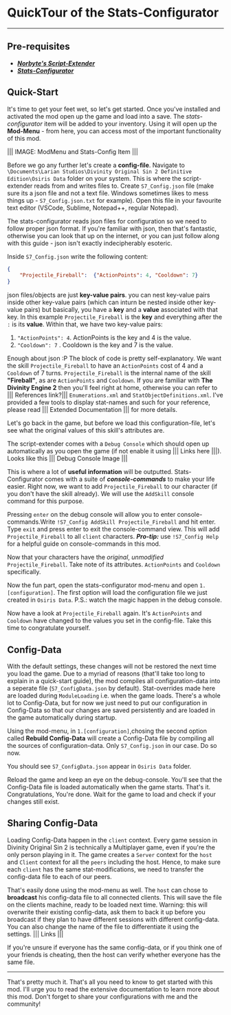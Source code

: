 # QuickTour of the Stats-Configurator

---

## Pre-requisites

* ***[Norbyte's Script-Extender](https://github.com/Norbyte/ositools)***
* ***[Stats-Configurator](#ReleasesLink)***

## Quick-Start

It's time to get your feet wet, so let's get started. Once you've installed and activated the mod open up the game and load into a save. The *stats-configurator* item will be added to your inventory. Using it will open up the **Mod-Menu** - from here, you can access most of the important functionality of this mod.

||| IMAGE: ModMenu and Stats-Config Item |||

Before we go any further let's create a **config-file**. Navigate to `\Documents\Larian Studios\Divinity Original Sin 2 Definitive Edition\Osiris Data` folder on your system. This is where the script-extender reads from and writes files to. Create `S7_Config.json` file (make sure its a json file and not a text file. Windows sometimes likes to mess things up - `S7_Config.json.txt` for example). Open this file in your favourite text editor (VSCode, Sublime, Notepad++, regular Notepad).

The stats-configurator reads json files for configuration so we need to follow proper json format. If you're familiar with json, then that's fantastic, otherwise you can look that up on the internet, or you can just follow along with this guide - json isn't exactly indecipherably esoteric.

Inside `S7_Config.json` write the following content:

```json
{
    "Projectile_Fireball":  {"ActionPoints": 4, "Cooldown": 7}
}
```

json files/objects are just **key-value pairs**. you can nest key-value pairs inside other key-value pairs (which can inturn be nested inside other key-value pairs) but basically, you have a **key** and a **value** associated with that key. In this example `Projectile_Fireball` is the **key** and everything after the `:` is its **value**. Within that, we have two key-value pairs:

1. `"ActionPoints": 4`. ActionPoints is the key and 4 is the value.
2. `"Cooldown": 7` . Cooldown is the key and 7 is the value.

Enough about json :P
The block of code is pretty self-explanatory. We want the skill `Projectile_Fireball` to have an `ActionPoints` cost of 4 and a `Cooldown` of 7 turns. `Projectile_Fireball` is the internal name of the skill **"Fireball"**, as are `ActionPoints` and `Cooldown`. If you are familiar with **The Divinity Engine 2** then you'll feel right at home, otherwise you can refer to ||| References link?||| `Enumerations.xml` and `StatObjectDefinitions.xml`. I've provided a few tools to display stat-names and such for your reference, please read ||| Extended Documentation ||| for more details.

Let's go back in the game, but before we load this configuration-file, let's see what the original values of this skill's attributes are.

The script-extender comes with a `Debug Console` which should open up automatically as you open the game (if not enable it using ||| Links here |||). Looks like this
||| Debug Console Image |||

This is where a lot of **useful information** will be outputted. Stats-Configurator comes with a suite of ***console-commands*** to make your life easier. Right now, we want to add `Projectile_Fireball` to our character (if you don't have the skill already).
We will use the `AddSkill` console command for this purpose.

Pressing `enter` on the debug console will allow you to enter console-commands.Write `!S7_Config AddSkill Projectile_Fireball` and hit enter. Type `exit` and press enter to exit the console-command view. This will add `Projectile_Fireball` to all `client` characters.
***Pro-tip:*** use `!S7_Config Help` for a helpful guide on console-commands in this mod.

Now that your characters have the *original*, *unmodified* `Projectile_Fireball`. Take note of its attributes. `ActionPoints` and `Cooldown` specifically.

Now the fun part, open the stats-configurator mod-menu and open `1. [configuration]`. The first option will load the configuration file we just created in `Osiris Data`.
P.S.: watch the magic happen in the debug console.

Now have a look at `Projectile_Fireball` again. It's `ActionPoints` and `Cooldown` have changed to the values you set in the config-file. Take this time to congratulate yourself.

## Config-Data

With the default settings, these changes will not be restored the next time you load the game. Due to a myriad of reasons (that'll take too long to explain in a quick-start guide), the mod compiles all configuration-data into a seperate file (`S7_ConfigData.json` by default). Stat-overrides made here are loaded during `ModuleLoading` i.e. when the game loads. There's a whole lot to Config-Data, but for now we just need to put our configuration in Config-Data so that our changes are saved persistently and are loaded in the game automatically during startup.

Using the mod-menu, in `1.[configuration]`,chosing the second option called **Rebuild Config-Data** will create a Config-Data file by compiling all the sources of configuration-data. Only `S7_Config.json` in our case. Do so now.

You should see `S7_ConfigData.json` appear in `Osiris Data` folder.

Reload the game and keep an eye on the debug-console. You'll see that the Config-Data file is loaded automatically when the game starts. That's it. Congratulations, You're done. Wait for the game to load and check if your changes still exist.

## Sharing Config-Data

Loading Config-Data happen in the `client` context. Every game session in Divinity Original Sin 2 is technically a Multiplayer game, even if you're the only person playing in it. The game creates a `Server` context for the `host` and `Client` context for all the `peers` including the host. Hence, to make sure each `client` has the same stat-modifications, we need to transfer the config-data file to each of our peers.

That's easily done using the mod-menu as well. The `host` can chose to **broadcast** his config-data file to all connected clients. This will save the file on the clients machine, ready to be loaded next time. Warning: this will overwrite their existing config-data, ask them to back it up before you broadcast if they plan to have different sessions with different config-data. You can also change the name of the file to differentiate it using the settings. ||| Links |||

If you're unsure if everyone has the same config-data, or if you think one of your friends is cheating, then the host can verify whether everyone has the same file.

---

That's pretty much it. That's all you need to know to get started with this mod. I'll urge you to read the extensive documentation to learn more about this mod. Don't forget to share your configurations with me and the community!
